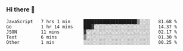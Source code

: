 ### Hi there 👋

<!--
**KLXLjun/KLXLjun** is a ✨ _special_ ✨ repository because its `README.md` (this file) appears on your GitHub profile.

Here are some ideas to get you started:

- 🔭 I’m currently working on ...
- 🌱 I’m currently learning ...
- 👯 I’m looking to collaborate on ...
- 🤔 I’m looking for help with ...
- 💬 Ask me about ...
- 📫 How to reach me: ...
- 😄 Pronouns: ...
- ⚡ Fun fact: ...
-->

<!--START_SECTION:waka-->
```text
JavaScript   7 hrs 1 min     ████████████████████▒░░░░   81.68 % 
Go           1 hr 14 mins    ███▓░░░░░░░░░░░░░░░░░░░░░   14.37 % 
JSON         11 mins         ▓░░░░░░░░░░░░░░░░░░░░░░░░   02.17 % 
Text         6 mins          ▒░░░░░░░░░░░░░░░░░░░░░░░░   01.30 % 
Other        1 min           ░░░░░░░░░░░░░░░░░░░░░░░░░   00.25 % 
```
<!--END_SECTION:waka-->
